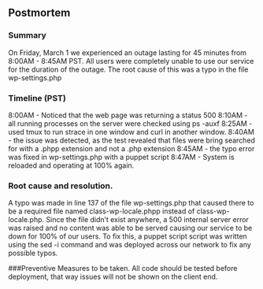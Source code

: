 ## Postmortem

### Summary

On Friday, March 1 we experienced an outage lasting for 45 minutes from 8:00AM - 8:45AM PST. All users were completely unable to use our service for the duration of the outage. The root cause of this was a typo in the file wp-settings.php

### Timeline (PST)

8:00AM - Noticed that the web page was returning a status 500
8:10AM - all running processes on the server were checked using ps -auxf
8:25AM - used tmux to run strace in one window and curl in another window.
8:40AM - the issue was detected, as the test revealed that files were bring searched for with a .phpp extension and not a .php extension
8:45AM - the typo error was fixed in wp-settings.php with a puppet script
8:47AM - System is reloaded and operating at 100% again.

### Root cause and resolution.
A typo was made in line 137 of the file wp-settings.php that caused there to be a required file named class-wp-locale.phpp instead of class-wp-locale.php. Since the file didn’t exist anywhere, a 500 internal server error was raised and no content was able to be served causing our service to be down for 100% of our users. To fix this, a puppet script script was written using the sed -i command and was deployed across our network to fix any possible typos.

###Preventive Measures to be taken.
All code should be tested before deployment, that way issues will not be shown on the client end.
